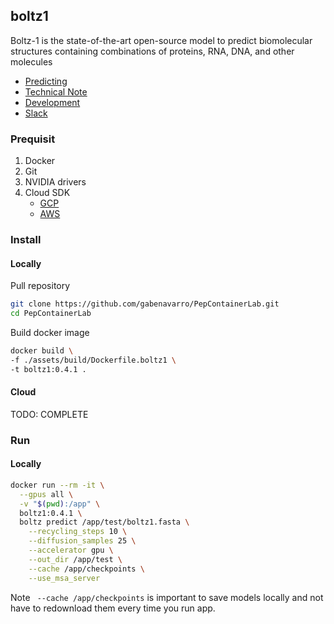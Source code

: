 ## boltz1

Boltz-1 is the state-of-the-art open-source model to predict biomolecular structures containing combinations of proteins, RNA, DNA, and other molecules

* [Predicting](https://github.com/jwohlwend/boltz/blob/main/docs/prediction.md)
* [Technical Note](https://www.biorxiv.org/content/10.1101/2024.11.19.624167v2)
* [Development](https://github.com/jwohlwend/boltz)
* [Slack](https://boltz-community.slack.com/join/shared_invite/zt-2zj7e077b-D1R9S3JVOolhv_NaMELgjQ#/shared-invite/email)

### Prequisit

1. Docker
2. Git
3. NVIDIA drivers
4. Cloud SDK
    - [GCP](./gcp_setup.md)
    - [AWS](./aws_setup.md)

### Install 

#### Locally

Pull repository

```bash
git clone https://github.com/gabenavarro/PepContainerLab.git
cd PepContainerLab
```

Build docker image

```bash
docker build \
-f ./assets/build/Dockerfile.boltz1 \
-t boltz1:0.4.1 .
```

#### Cloud

TODO: COMPLETE 

### Run

#### Locally

```bash
docker run --rm -it \
  --gpus all \
  -v "$(pwd):/app" \
  boltz1:0.4.1 \
  boltz predict /app/test/boltz1.fasta \
    --recycling_steps 10 \
    --diffusion_samples 25 \
    --accelerator gpu \
    --out_dir /app/test \
    --cache /app/checkpoints \
    --use_msa_server
```

Note ` --cache /app/checkpoints` is important to save models locally and not have to redownload them every time you run app. 